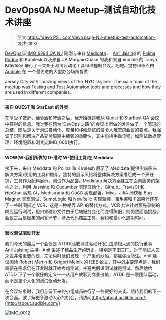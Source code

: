 # DevOpsQA NJ Meetup–测试自动化技术讲座

> 原文:[https://devo PS . com/devo psqa-NJ-meetup-test-automation-tech-talk/](https://devops.com/devopsqa-nj-meetup-test-automation-tech-talk/)

[DevOps ![IMG_9994](../Images/123bee62a67268e25b576a09d5444828.png) QA NJ](https://www.meetup.com/DevOpsandAutomationNJ/) 刚刚与来自 [Medidata](https://www.mdsol.com/en) 、 [Anil Jaising](https://twitter.com/aniljaising) 的 [Polina Rodov](https://twitter.com/RodovPolina) 和 Kamlesh 以及来自 JP Morgan Chase 的我和来自 Audible 的 Tanya Kravtsov 举行了一次关于测试自动化工具和过程的会议。场地、食物和茶点由 [Audible](http://www.audible.com/) 在
一个最先进的大型办公场所提供

Jersey City with amazing views of the  NYC skyline.  The main topic of the meetup was Testing and Test Automation tools and processes and how they are used in different companies.

* * *

**来自 QUEST 和 StarEast 的外卖**

在享受了披萨、葡萄酒和啤酒之后，我开始概述我从 Quest 和 StarEast QA 会议中获得的信息。我对我在题为“DevOps 之路”的会议上所做的发言做了一个简短的总结，随后是关于测试自动化、度量和移动测试的最令人难忘的会议的要点。我强调了识别和解决产品交付周期中瓶颈的重要性，其中包括手动流程，如测试数据管理、环境配置和测试![IMG_0001](../Images/3860c98d93c2355a2e7ecccc78b21574.png)执行。

* * *

**WOW(W-我们所做的 O-准时 W-使用工具)在 Medidata**

接下来，来自 Medidata 的 Polina 和 Kamlesh 展示了 Medidata(提供尖端临床解决方案)使用的工具和框架。独特的展示风格将整体解决方案描绘成一个烹饪锅，工具作为配料展示，测试作为品尝。Medidata 解决方案建立在面向服务的架构之上，利用 Jasmine 和 Cucumber 实现自动化，Github、TravisCI 和 HipChat 实现 CI，Medistrana 和 GoCD 实现部署，Mist、JIRA 捕获和 Bug Magnet 实现测试，SumoLogic 和 NewRelic 实现监控。宝琳娜和卡姆莱什还花了一些时间描述 VCR，这是一种嘲弄 API 的替代方式。VCR 允许针对预先录制的响应运行测试，但如果磁带文件由于后端服务变化而变得陈旧，则仍然面临挑战。会议之后是密集的问答环节，涉及代码覆盖工具、契约和最小化周期时间。

* * *

**验收测试驱动开发**

我们今天的最后一个会议是 ATDD(验收测试驱动开发),由摩根大通的执行董事 Anil Jaising 主持。Anil 讲述了精益生产的历史，特别是丰田工厂。对于测试人员来说非常重要的是，无论何时他们发现一个严重的缺陷，都能够拉动弦。Anil 建议阅读 Robert Martin 和 Grigori Melnik 的 IEEE 论文，其中的主要观点是，我们需要在需求仍在开发时就开始考虑测试，并避免假设测试就是测试。然后他给 ATDD 下了一个很好的定义——从用户故事到商业价值，ATDD 是一项团队运动，而不是更个人化的测试驱动开发。

在会议结束时，我们与留下来的小组成员进行了一些很好的交谈。期待我们的下一次会面。欲了解更多激动人心的机会，请访问[http://about.audible.com/](http://about.audible.com/)

![IMG_0012](../Images/ac0b1d95fe3f4de3da0cdf4e5192e55b.png)